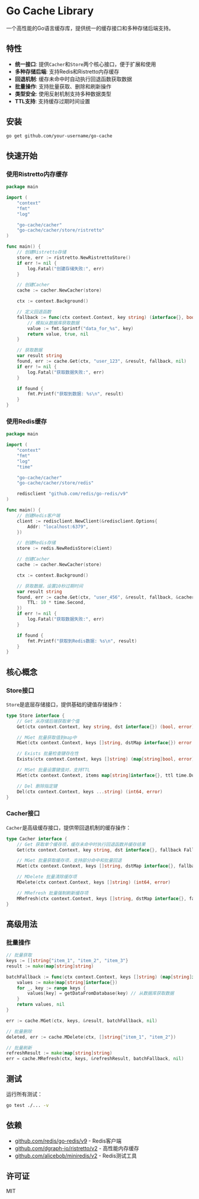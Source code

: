 # Go Cache Library

一个高性能的Go语言缓存库，提供统一的缓存接口和多种存储后端支持。

## 特性

- **统一接口**: 提供`Cacher`和`Store`两个核心接口，便于扩展和使用
- **多种存储后端**: 支持Redis和Ristretto内存缓存
- **回退机制**: 缓存未命中时自动执行回退函数获取数据
- **批量操作**: 支持批量获取、删除和刷新操作
- **类型安全**: 使用反射机制支持多种数据类型
- **TTL支持**: 支持缓存过期时间设置

## 安装

```bash
go get github.com/your-username/go-cache
```

## 快速开始

### 使用Ristretto内存缓存

```go
package main

import (
    "context"
    "fmt"
    "log"

    "go-cache/cacher"
    "go-cache/cacher/store/ristretto"
)

func main() {
    // 创建Ristretto存储
    store, err := ristretto.NewRistrettoStore()
    if err != nil {
        log.Fatal("创建存储失败:", err)
    }

    // 创建Cacher
    cache := cacher.NewCacher(store)

    ctx := context.Background()

    // 定义回退函数
    fallback := func(ctx context.Context, key string) (interface{}, bool, error) {
        // 模拟从数据库获取数据
        value := fmt.Sprintf("data_for_%s", key)
        return value, true, nil
    }

    // 获取数据
    var result string
    found, err := cache.Get(ctx, "user_123", &result, fallback, nil)
    if err != nil {
        log.Fatal("获取数据失败:", err)
    }

    if found {
        fmt.Printf("获取到数据: %s\n", result)
    }
}
```

### 使用Redis缓存

```go
package main

import (
    "context"
    "fmt"
    "log"
    "time"

    "go-cache/cacher"
    "go-cache/cacher/store/redis"

    redisclient "github.com/redis/go-redis/v9"
)

func main() {
    // 创建Redis客户端
    client := redisclient.NewClient(&redisclient.Options{
        Addr: "localhost:6379",
    })

    // 创建Redis存储
    store := redis.NewRedisStore(client)

    // 创建Cacher
    cache := cacher.NewCacher(store)

    ctx := context.Background()

    // 获取数据，设置10秒过期时间
    var result string
    found, err := cache.Get(ctx, "user_456", &result, fallback, &cacher.CacheOptions{
        TTL: 10 * time.Second,
    })
    if err != nil {
        log.Fatal("获取数据失败:", err)
    }

    if found {
        fmt.Printf("获取到Redis数据: %s\n", result)
    }
}
```

## 核心概念

### Store接口

`Store`是底层存储接口，提供基础的键值存储操作：

```go
type Store interface {
    // Get 从存储后端获取单个值
    Get(ctx context.Context, key string, dst interface{}) (bool, error)

    // MGet 批量获取值到map中
    MGet(ctx context.Context, keys []string, dstMap interface{}) error

    // Exists 批量检查键存在性
    Exists(ctx context.Context, keys []string) (map[string]bool, error)

    // MSet 批量设置键值对，支持TTL
    MSet(ctx context.Context, items map[string]interface{}, ttl time.Duration) error

    // Del 删除指定键
    Del(ctx context.Context, keys ...string) (int64, error)
}
```

### Cacher接口

`Cacher`是高级缓存接口，提供带回退机制的缓存操作：

```go
type Cacher interface {
    // Get 获取单个缓存项，缓存未命中时执行回退函数并缓存结果
    Get(ctx context.Context, key string, dst interface{}, fallback FallbackFunc, opts *CacheOptions) (bool, error)

    // MGet 批量获取缓存项，支持部分命中和批量回退
    MGet(ctx context.Context, keys []string, dstMap interface{}, fallback BatchFallbackFunc, opts *CacheOptions) error

    // MDelete 批量清除缓存项
    MDelete(ctx context.Context, keys []string) (int64, error)

    // MRefresh 批量强制刷新缓存项
    MRefresh(ctx context.Context, keys []string, dstMap interface{}, fallback BatchFallbackFunc, opts *CacheOptions) error
}
```

## 高级用法

### 批量操作

```go
// 批量获取
keys := []string{"item_1", "item_2", "item_3"}
result := make(map[string]string)

batchFallback := func(ctx context.Context, keys []string) (map[string]interface{}, error) {
    values := make(map[string]interface{})
    for _, key := range keys {
        values[key] = getDataFromDatabase(key) // 从数据库获取数据
    }
    return values, nil
}

err := cache.MGet(ctx, keys, &result, batchFallback, nil)

// 批量删除
deleted, err := cache.MDelete(ctx, []string{"item_1", "item_2"})

// 批量刷新
refreshResult := make(map[string]string)
err = cache.MRefresh(ctx, keys, &refreshResult, batchFallback, nil)
```

## 测试

运行所有测试：

```bash
go test ./... -v
```

## 依赖

- [github.com/redis/go-redis/v9](https://github.com/redis/go-redis) - Redis客户端
- [github.com/dgraph-io/ristretto/v2](https://github.com/dgraph-io/ristretto) - 高性能内存缓存
- [github.com/alicebob/miniredis/v2](https://github.com/alicebob/miniredis) - Redis测试工具

## 许可证

MIT

